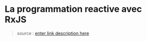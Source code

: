 # La programmation reactive avec RxJS

> source :
> [enter link description here](https://putaindecode.io/fr/articles/js/observable/programmation-reactive/)
<!--stackedit_data:
eyJoaXN0b3J5IjpbLTE5NTU3NzAyMzJdfQ==
-->